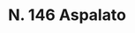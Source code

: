 ---
title: "N. 146 Aspalato"
permalink: "/edition/plant146/"
plant-name: "N. 146"
plant-number: "146"
plant-xml: "/assets/xml/plant146.xml"
plant-img1: "/assets/img/plant146_verso.jpg"
plant-img2: "/assets/img/plant146.jpg"
plant-title: "N. 146 Aspalato"
plant-wfo-link: ""
plant-kew-link: ""
plant-taxon-content: "Genista aspalathoides Lam."
layout: single-xml
---